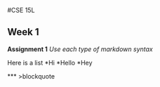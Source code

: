 #CSE 15L
## Week 1
**Assignment 1**
*Use each type of markdown syntax*

Here is a list
*Hi
*Hello 
*Hey

*** >blockquote

